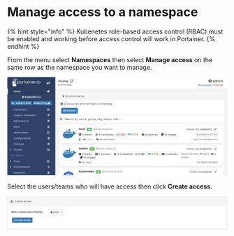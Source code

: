 # Manage access to a namespace

{% hint style="info" %}
Kubenetes role-based access control (RBAC) must be enabled and working before access control will work in Portainer.
{% endhint %}

From the menu select **Namespaces** then select **Manage access** on the same row as the namespace you want to manage.

![](../../../.gitbook/assets/2.9-namespaces-access-1.gif)

Select the users/teams who will have access then click **Create access**.

![](../../../.gitbook/assets/namespaces-access-2.png)
